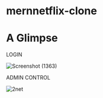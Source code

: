 # mernnetflix-clone

# A Glimpse
  LOGIN
  
![Screenshot (1363)](https://github.com/aanchaltripathy/mernnetflix-clone/assets/86507308/c9fc013e-7634-4e87-91a3-d83f44f36bff)

ADMIN CONTROL

![2net](https://github.com/aanchaltripathy/mernnetflix-clone/assets/86507308/6826687d-c509-46d9-a3ed-01d11ad38a87)


